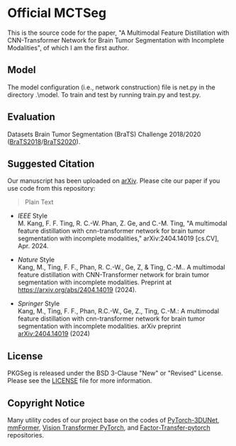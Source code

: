 # Official MCTSeg
This is the source code for the paper, "A Multimodal Feature Distillation with CNN-Transformer Network for Brain Tumor Segmentation with Incomplete Modalities", of which I am the first author.

## Model
The model configuration (i.e., network construction) file is net.py in the directory .\model.
To train and test by running train.py and test.py.

## Evaluation
Datasets Brain Tumor Segmentation (BraTS) Challenge 2018/2020 ([BraTS2018](https://www.med.upenn.edu/sbia/brats2018.html)/[BraTS2020](https://www.med.upenn.edu/cbica/brats2020/)).

## Suggested Citation
Our manuscript has been uploaded on [arXiv](https://arxiv.org/abs/2404.14019). Please cite our paper if you use code from this repository:
> Plain Text

- *IEEE* Style</br>
M. Kang, F. F. Ting, R. C.-W. Phan, Z. Ge, and C.-M. Ting, "A multimodal feature distillation with cnn-transformer network for brain tumor segmentation with incomplete modalities," arXiv:2404.14019 [cs.CV], Apr. 2024.</br>

- *Nature* Style</br>
Kang, M., Ting, F. F., Phan, R. C.-W., Ge, Z, & Ting, C.-M.. A multimodal feature distillation with CNN-Transformer network for brain tumor segmentation with incomplete modalities. Preprint at https://arxiv.org/abs/2404.14019 (2024).</br>

- *Springer* Style</br>
Kang, M., Ting, F. F., Phan, R.C.-W., Ge, Z., Ting, C.-M.: A multimodal feature distillation with cnn-transformer network for brain tumor segmentation with incomplete modalities. arXiv preprint [arXiv:2404.14019](https://arxiv.org/abs/2404.14019) (2024)</br>

## License
PKGSeg is released under the BSD 3-Clause "New" or "Revised" License. Please see the [LICENSE](https://github.com/mkang315/PKGSeg/blob/main/LICENSE) file for more information.

## Copyright Notice
Many utility codes of our project base on the codes of [PyTorch-3DUNet](https://github.com/wolny/pytorch-3dunet), [mmFormer](https://github.com/YaoZhang93/mmFormer), [Vision Transformer PyTorch](https://github.com/asyml/vision-transformer-pytorch), and [Factor-Transfer-pytorch](https://github.com/Jangho-Kim/Factor-Transfer-pytorch) repositories.
